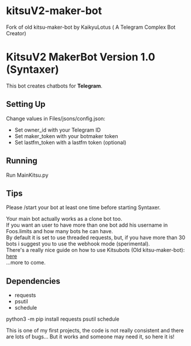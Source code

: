 # kitsuV2-maker-bot
Fork of old kitsu-maker-bot by KaikyuLotus ( A Telegram Complex Bot Creator)

# KitsuV2 MakerBot Version 1.0 (Syntaxer)

This bot creates chatbots for **Telegram**.

## Setting Up
Change values in Files/jsons/config.json:
- Set owner_id with your Telegram ID
- Set maker_token with your botmaker token
- Set lastfm_token with a lastfm token (optional)

## Running
Run MainKitsu.py

## Tips
Please /start your bot at least one time before starting Syntaxer.

Your main bot actually works as a clone bot too.  
If you want an user to have more than one bot add his username in Foos.limits and how many bots he can have.  
By default it is set to use threaded requests, but, if you have more than 30 bots i suggest you to use the webhook mode (sperimental).  
There's a really nice guide on how to use Kitsubots (Old kitsu-maker-bot): [here](http://telegra.ph/Come-creare-un-KitsuBot-08-20)  
...more to come.


## Dependencies
* requests
* psutil
* schedule

python3 -m pip install requests psutil schedule

This is one of my first projects, the code is not really consistent and there are lots of bugs...
But it works and someone may need it, so here it is!

